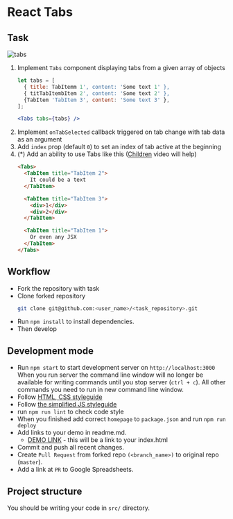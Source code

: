 # React Tabs

## Task 

![tabs](./description/tabs.gif)
    
1. Implement `Tabs` component displaying tabs from a given array of objects
    ```javascript
    let tabs = [
      { title: TabItemm 1', content: 'Some text 1' },
      { titTabItembItem 2', content: 'Some text 2' },
      {TabItem 'TabItem 3', content: 'Some text 3' },
    ];
    ```
    ```jsx harmony
    <Tabs tabs={tabs} />
    ```
2. Implement `onTabSelected` callback triggered on tab change with tab data as an argument
3. Add `index` prop (default `0`)  to set an index of tab active at the beginning
4. (*) Add an ability to use Tabs like this ([Children](https://youtu.be/2dlvPZW_Bx8) video will help)
    ```html
    <Tabs>
      <TabItem title="TabItem 2">
        It could be a text
      </TabItem>
   
      <TabItem title="TabItem 3">
        <div>1</div>
        <div>2</div>
      </TabItem>
   
      <TabItem title="TabItem 1">
        Or even any JSX
      </TabItem>
    </Tabs>
    ```


## Workflow

- Fork the repository with task
- Clone forked repository 
    ```bash
    git clone git@github.com:<user_name>/<task_repository>.git
    ```
- Run `npm install` to install dependencies.
- Then develop

## Development mode 

- Run `npm start` to start development server on `http://localhost:3000`
    When you run server the command line window will no longer be available for 
    writing commands until you stop server (`ctrl + c`). All other commands you 
    need to run in new command line window.
- Follow [HTML, CSS styleguide](https://mate-academy.github.io/style-guides/htmlcss.html)
- Follow [the simplified JS styleguide](https://mate-academy.github.io/style-guides/javascript-standard-modified)
- run `npm run lint` to check code style
- When you finished add correct `homepage` to `package.json` and run `npm run deploy` 
- Add links to your demo in readme.md.
  - [DEMO LINK](https://Sijey.github.io/reacy_tabs/) - this will be a 
  link to your index.html
- Commit and push all recent changes.
- Create `Pull Request` from forked repo `(<branch_name>)` to original repo 
(`master`).
- Add a link at `PR` to Google Spreadsheets.

## Project structure

You should be writing your code in `src/` directory.
